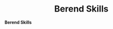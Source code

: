 <h1 align="center">
Berend Skills 
</h1>

<div id="top" align="center">

</div>

**Berend Skills**



